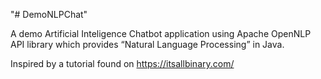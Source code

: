 "# DemoNLPChat" 

A demo Artificial Inteligence Chatbot application using Apache OpenNLP API library which provides “Natural Language Processing” in Java.

Inspired by a tutorial found on https://itsallbinary.com/

